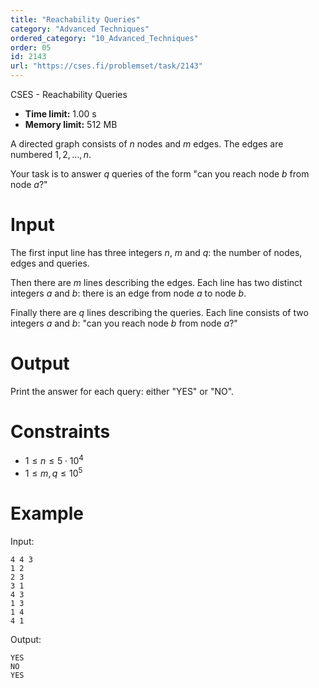 ```yaml
---
title: "Reachability Queries"
category: "Advanced Techniques"
ordered_category: "10_Advanced_Techniques"
order: 05
id: 2143
url: "https://cses.fi/problemset/task/2143"
---
```


CSES - Reachability Queries

  * **Time limit:** 1.00 s
  * **Memory limit:** 512 MB

A directed graph consists of $n$ nodes and $m$ edges. The edges are numbered
$1,2,\dots,n$.

Your task is to answer $q$ queries of the form "can you reach node $b$ from
node $a$?"

# Input

The first input line has three integers $n$, $m$ and $q$: the number of nodes,
edges and queries.

Then there are $m$ lines describing the edges. Each line has two distinct
integers $a$ and $b$: there is an edge from node $a$ to node $b$.

Finally there are $q$ lines describing the queries. Each line consists of two
integers $a$ and $b$: "can you reach node $b$ from node $a$?"

# Output

Print the answer for each query: either "YES" or "NO".

# Constraints

  * $1 \le n \le 5 \cdot 10^4$
  * $1 \le m,q \le 10^5$

# Example

Input:

    
    
    4 4 3
    1 2
    2 3
    3 1
    4 3
    1 3
    1 4
    4 1
    

Output:

    
    
    YES
    NO
    YES
    

